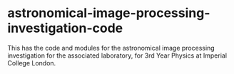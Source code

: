 # astronomical-image-processing-investigation-code
This has the code and modules for the astronomical image processing investigation for the associated laboratory, for 3rd Year Physics at Imperial College London.
